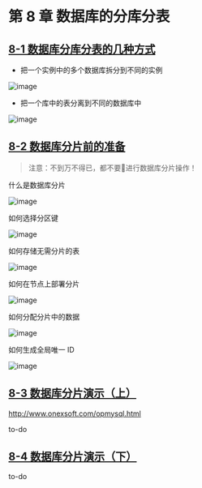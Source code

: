 # 第 8 章 数据库的分库分表

## [8-1 数据库分库分表的几种方式](https://coding.imooc.com/lesson/49.html#mid=450)

- 把一个实例中的多个数据库拆分到不同的实例

![image](https://gitee.com/mrhuangyuhui/images/raw/master/mysql-arch/8-1_%E5%88%86%E5%BA%93.jpg)

- 把一个库中的表分离到不同的数据库中

![image](https://gitee.com/mrhuangyuhui/images/raw/master/mysql-arch/8-1_%E5%88%86%E8%A1%A8.jpg)

## [8-2 数据库分片前的准备](https://coding.imooc.com/lesson/49.html#mid=451)

> 注意：不到万不得已，都不要进行数据库分片操作！

什么是数据库分片

![image](https://gitee.com/mrhuangyuhui/images/raw/master/mysql-arch/8-2_%E5%88%86%E7%89%87.jpg)

如何选择分区键

![image](https://gitee.com/mrhuangyuhui/images/raw/master/mysql-arch/8-2_%E5%88%86%E5%8C%BA%E9%94%AE.jpg)

如何存储无需分片的表

![image](https://gitee.com/mrhuangyuhui/images/raw/master/mysql-arch/8-2_%E9%9D%9E%E5%88%86%E7%89%87%E8%A1%A8.jpg)

如何在节点上部署分片

![image](https://gitee.com/mrhuangyuhui/images/raw/master/mysql-arch/8-2_%E5%88%86%E7%89%87%E9%83%A8%E7%BD%B2.jpg)

如何分配分片中的数据

![image](https://gitee.com/mrhuangyuhui/images/raw/master/mysql-arch/8-2_%E6%95%B0%E6%8D%AE%E5%88%86%E9%85%8D.jpg)

如何生成全局唯一 ID

![image](https://gitee.com/mrhuangyuhui/images/raw/master/mysql-arch/8-2_%E5%85%A8%E5%B1%80ID.jpg)

## [8-3 数据库分片演示（上）](https://coding.imooc.com/lesson/49.html#mid=452)

<http://www.onexsoft.com/opmysql.html>

to-do

## [8-4 数据库分片演示（下）](https://coding.imooc.com/lesson/49.html#mid=453)

to-do